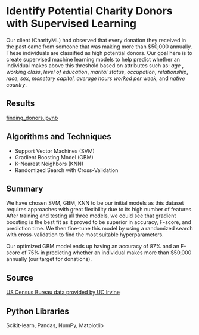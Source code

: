 # Identify Potential Charity Donors with Supervised Learning
Our client (CharityML) had observed that every donation they received in the past came from someone that was making more than $50,000 annually.  These individuals are classified as high potential donors.  Our goal here is to create supervised machine learning models to help predict whether an individual makes above this threshold based on attributes such as: *age* , *working class*, *level of education*, *marital status*, *occupation*, *relationship*, *race*, *sex*, *monetary capital*, *average hours worked per week*, and *native country*.

## Results
[finding_donors.ipynb](https://github.com/sclkan/Identify-Potential-Charity-Donors/blob/master/finding_donors.ipynb)

## Algorithms and Techniques
- Support Vector Machines (SVM)
- Gradient Boosting Model (GBM)
- K-Nearest Neighbors (KNN)
- Randomized Search with Cross-Validation

## Summary
We have chosen SVM, GBM, KNN to be our initial models as this dataset requires approaches with great flexibility due to its high number of features.  After training and testing all three models, we could see that gradient boosting is the best fit as it proved to be superior in accuracy, F-score, and prediction time.  We then fine-tune this model by using a randomized search with cross-validation to find the most suitable hyperparameters.  

Our optimized GBM model ends up having an accuracy of 87% and an F-score of 75% in predicting whether an individual makes more than $50,000 annually (our target for donations).

## Source
[US Census Bureau data provided by UC Irvine](https://archive.ics.uci.edu/ml/datasets/Census+Income)

## Python Libraries
Scikit-learn, Pandas, NumPy, Matplotlib
